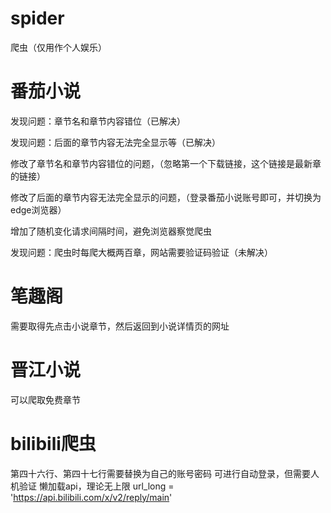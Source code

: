 # spider
爬虫（仅用作个人娱乐）

# 番茄小说

发现问题：章节名和章节内容错位（已解决）

发现问题：后面的章节内容无法完全显示等（已解决）

修改了章节名和章节内容错位的问题，（忽略第一个下载链接，这个链接是最新章的链接）

修改了后面的章节内容无法完全显示的问题，（登录番茄小说账号即可，并切换为edge浏览器）

增加了随机变化请求间隔时间，避免浏览器察觉爬虫

发现问题：爬虫时每爬大概两百章，网站需要验证码验证（未解决）

# 笔趣阁

需要取得先点击小说章节，然后返回到小说详情页的网址

# 晋江小说

可以爬取免费章节

# bilibili爬虫

第四十六行、第四十七行需要替换为自己的账号密码
可进行自动登录，但需要人机验证
懒加载api，理论无上限 url_long = 'https://api.bilibili.com/x/v2/reply/main'